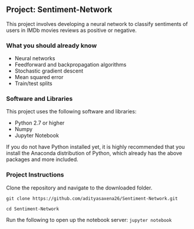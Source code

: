 ## Project: Sentiment-Network
This project involves developing a neural network to classify sentiments of users in IMDb movies reviews as positive or negative.

### What you should already know
* Neural networks
* Feedforward and backpropagation algorithms
* Stochastic gradient descent
* Mean squared error
* Train/test splits

### Software and Libraries
This project uses the following software and libraries:
* Python 2.7 or higher
* Numpy
* Jupyter Notebook

If you do not have Python installed yet, it is highly recommended that you install the Anaconda distribution of Python, which already has the above packages and more included.

### Project Instructions

Clone the repository and navigate to the downloaded folder.

`git clone https://github.com/adityasaxena26/Sentiment-Network.git`

`cd Sentiment-Network`

Run the following to open up the notebook server:
`jupyter notebook`
